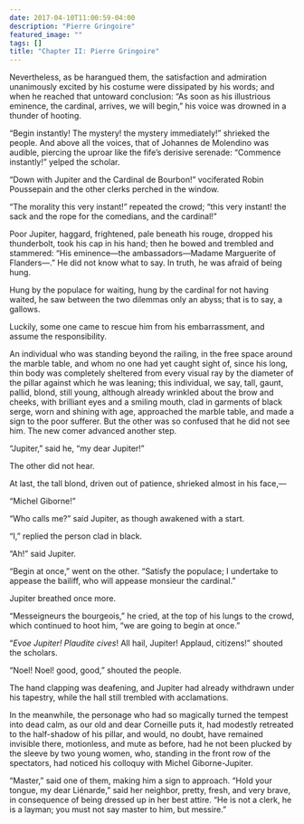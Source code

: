 ```yaml
---
date: 2017-04-10T11:00:59-04:00
description: "Pierre Gringoire"
featured_image: ""
tags: []
title: "Chapter II: Pierre Gringoire"
---
```


Nevertheless, as be harangued them, the satisfaction and admiration unanimously
excited by his costume were dissipated by his words; and when he reached that
untoward conclusion: “As soon as his illustrious eminence, the cardinal,
arrives, we will begin,” his voice was drowned in a thunder of hooting.

“Begin instantly! The mystery! the mystery immediately!” shrieked the people.
And above all the voices, that of Johannes de Molendino was audible, piercing
the uproar like the fife’s derisive serenade: “Commence instantly!” yelped the
scholar.

“Down with Jupiter and the Cardinal de Bourbon!” vociferated Robin Poussepain
and the other clerks perched in the window.

“The morality this very instant!” repeated the crowd; “this very instant! the
sack and the rope for the comedians, and the cardinal!”

Poor Jupiter, haggard, frightened, pale beneath his rouge, dropped his
thunderbolt, took his cap in his hand; then he bowed and trembled and stammered:
“His eminence—the ambassadors—Madame Marguerite of Flanders—.” He did not know
what to say. In truth, he was afraid of being hung.

Hung by the populace for waiting, hung by the cardinal for not having waited, he
saw between the two dilemmas only an abyss; that is to say, a gallows.

Luckily, some one came to rescue him from his embarrassment, and assume the
responsibility.

An individual who was standing beyond the railing, in the free space around the
marble table, and whom no one had yet caught sight of, since his long, thin body
was completely sheltered from every visual ray by the diameter of the pillar
against which he was leaning; this individual, we say, tall, gaunt, pallid,
blond, still young, although already wrinkled about the brow and cheeks, with
brilliant eyes and a smiling mouth, clad in garments of black serge, worn and
shining with age, approached the marble table, and made a sign to the poor
sufferer. But the other was so confused that he did not see him. The new comer
advanced another step.

“Jupiter,” said he, “my dear Jupiter!”

The other did not hear.

At last, the tall blond, driven out of patience, shrieked almost in his face,—

“Michel Giborne!”

“Who calls me?” said Jupiter, as though awakened with a start.

“I,” replied the person clad in black.

“Ah!” said Jupiter.

“Begin at once,” went on the other. “Satisfy the populace; I undertake to
appease the bailiff, who will appease monsieur the cardinal.”

Jupiter breathed once more.

“Messeigneurs the bourgeois,” he cried, at the top of his lungs to the crowd,
which continued to hoot him, “we are going to begin at once.”

“_Evoe Jupiter! Plaudite cives_! All hail, Jupiter! Applaud, citizens!” shouted
the scholars.

“Noel! Noel! good, good,” shouted the people.

The hand clapping was deafening, and Jupiter had already withdrawn under his
tapestry, while the hall still trembled with acclamations.

In the meanwhile, the personage who had so magically turned the tempest into
dead calm, as our old and dear Corneille puts it, had modestly retreated to the
half-shadow of his pillar, and would, no doubt, have remained invisible there,
motionless, and mute as before, had he not been plucked by the sleeve by two
young women, who, standing in the front row of the spectators, had noticed his
colloquy with Michel Giborne-Jupiter.

“Master,” said one of them, making him a sign to approach. “Hold your tongue, my
dear Liénarde,” said her neighbor, pretty, fresh, and very brave, in consequence
of being dressed up in her best attire. “He is not a clerk, he is a layman; you
must not say master to him, but messire.”
